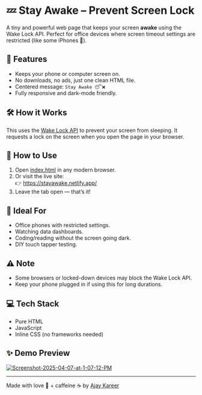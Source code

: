 # 💤 Stay Awake – Prevent Screen Lock

A tiny and powerful web page that keeps your screen **awake** using the Wake Lock API. Perfect for office devices where screen timeout settings are restricted (like some iPhones 😤).

## 🌟 Features
- Keeps your phone or computer screen on.
- No downloads, no ads, just one clean HTML file.
- Centered message: `Stay Awake 😴❌`
- Fully responsive and dark-mode friendly.

## 🛠 How it Works
This uses the [Wake Lock API](https://developer.mozilla.org/en-US/docs/Web/API/Wake_Lock_API) to prevent your screen from sleeping. It requests a lock on the screen when you open the page in your browser.

## 🚀 How to Use
1. Open [index.html](./index.html) in any modern browser.
2. Or visit the live site:  
   👉 https://stayawake.netlify.app/
3. Leave the tab open — that’s it!

## 📱 Ideal For
- Office phones with restricted settings.
- Watching data dashboards.
- Coding/reading without the screen going dark.
- DIY touch tapper testing.

## ⚠️ Note
- Some browsers or locked-down devices may block the Wake Lock API.
- Keep your phone plugged in if using this for long durations.

## 💻 Tech Stack
- Pure HTML
- JavaScript
- Inline CSS (no frameworks needed)

## ✨ Demo Preview
<a href='https://postimg.cc/cv9xCzqw' target='_blank'><img src='https://i.postimg.cc/cv9xCzqw/Screenshot-2025-04-07-at-1-07-12-PM.png' border='0' alt='Screenshot-2025-04-07-at-1-07-12-PM'/></a>

---

Made with love 🧠 + caffeine ☕ by [Ajay Kareer](https://github.com/ajaykareer)
